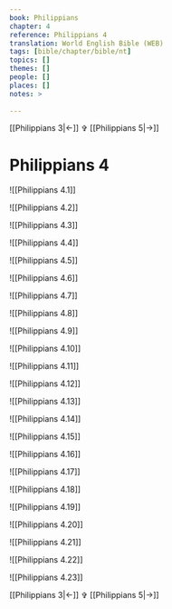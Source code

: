 ```yaml
---
book: Philippians
chapter: 4
reference: Philippians 4
translation: World English Bible (WEB)
tags: [bible/chapter/bible/nt]
topics: []
themes: []
people: []
places: []
notes: >
  
---
```


[[Philippians 3|<-]] ✞ [[Philippians 5|->]]

# Philippians 4

![[Philippians 4.1]]

![[Philippians 4.2]]

![[Philippians 4.3]]

![[Philippians 4.4]]

![[Philippians 4.5]]

![[Philippians 4.6]]

![[Philippians 4.7]]

![[Philippians 4.8]]

![[Philippians 4.9]]

![[Philippians 4.10]]

![[Philippians 4.11]]

![[Philippians 4.12]]

![[Philippians 4.13]]

![[Philippians 4.14]]

![[Philippians 4.15]]

![[Philippians 4.16]]

![[Philippians 4.17]]

![[Philippians 4.18]]

![[Philippians 4.19]]

![[Philippians 4.20]]

![[Philippians 4.21]]

![[Philippians 4.22]]

![[Philippians 4.23]]

[[Philippians 3|<-]] ✞ [[Philippians 5|->]]
